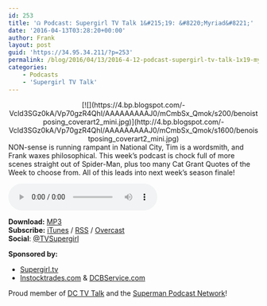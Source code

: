 ```yaml
---
id: 253
title: '☊ Podcast: Supergirl TV Talk 1&#215;19: &#8220;Myriad&#8221;'
date: '2016-04-13T03:28:20+00:00'
author: Frank
layout: post
guid: 'https://34.95.34.211/?p=253'
permalink: /blog/2016/04/13/2016-4-12-podcast-supergirl-tv-talk-1x19-myriad/
categories:
    - Podcasts
    - 'Supergirl TV Talk'
---
```


<div class="separator" style="clear: both; text-align: center;">[![](https://4.bp.blogspot.com/-Vcld3SGz0kA/Vp70gzR4QhI/AAAAAAAAAJ0/mCmbSx_Qmok/s200/benoistposing_coverart2_mini.jpg)](http://4.bp.blogspot.com/-Vcld3SGz0kA/Vp70gzR4QhI/AAAAAAAAAJ0/mCmbSx_Qmok/s1600/benoistposing_coverart2_mini.jpg)</div>NON-sense is running rampant in National City, Tim is a wordsmith, and Frank waxes philosophical. This week’s podcast is chock full of more scenes straight out of Spider-Man, plus too many Cat Grant Quotes of the Week to choose from. All of this leads into next week’s season finale!

<audio controls="controls"><source src="http://www.podtrac.com/pts/redirect.mp3/archive.org/download/STVT1x19/STVT1x19.mp3" type="audio/mpeg"></source><embed height="80px" width="80px"></embed> Your browser does not support this audio</audio>  
  
  
**Download:** [MP3](http://www.podtrac.com/pts/redirect.mp3/archive.org/download/STVT1x19/STVT1x19.mp3)  
**Subscribe:** [iTunes](https://itunes.apple.com/us/podcast/supergirl-tv-talk/id961461785) / [RSS](http://feeds.feedburner.com/supergirltvtalk) / [Overcast](https://overcast.fm/itunes961461785/supergirl-tv-talk-a-supergirl-podcast)  
**Social**: [@TVSupergirl](https://twitter.com/TVSupergirl)

**Sponsored by:**

- [Supergirl.tv](http://supergirl.tv/)
- [Instocktrades.com](http://instocktrades.com/) &amp; [DCBService.com](http://dcbservice.com/)

Proud member of [DC TV Talk](http://dctvtalk.com/) and the [Superman Podcast Network](http://www.supermanpodcastnetwork.com/)!